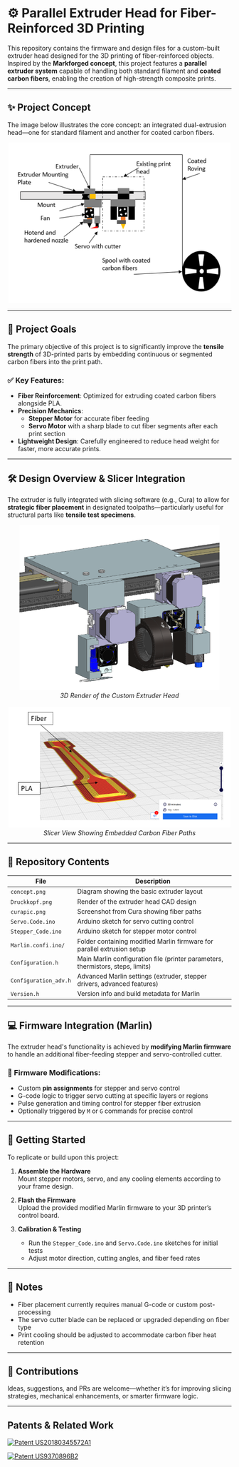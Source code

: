 # ⚙️ Parallel Extruder Head for Fiber-Reinforced 3D Printing

This repository contains the firmware and design files for a custom-built extruder head designed for the 3D printing of fiber-reinforced objects. Inspired by the **Markforged concept**, this project features a **parallel extruder system** capable of handling both standard filament and **coated carbon fibers**, enabling the creation of high-strength composite prints.

---

## ✨ Project Concept

The image below illustrates the core concept: an integrated dual-extrusion head—one for standard filament and another for coated carbon fibers.

<div align="center">
  <img src="https://github.com/Pyrius2k/Additive-Manufacturing/raw/main/concept.png" width="500">
</div>

---

## 🎯 Project Goals

The primary objective of this project is to significantly improve the **tensile strength** of 3D-printed parts by embedding continuous or segmented carbon fibers into the print path.

### ✅ Key Features:

- **Fiber Reinforcement**: Optimized for extruding coated carbon fibers alongside PLA.
- **Precision Mechanics**:  
  - **Stepper Motor** for accurate fiber feeding  
  - **Servo Motor** with a sharp blade to cut fiber segments after each print section
- **Lightweight Design**: Carefully engineered to reduce head weight for faster, more accurate prints.

---

## 🛠️ Design Overview & Slicer Integration

The extruder is fully integrated with slicing software (e.g., Cura) to allow for **strategic fiber placement** in designated toolpaths—particularly useful for structural parts like **tensile test specimens**.

<div align="center">
  <img src="https://github.com/Pyrius2k/Additive-Manufacturing/raw/main/Druckkopf.png" width="450">
  <br><em>3D Render of the Custom Extruder Head</em>
</div>

<br>

<div align="center">
  <img src="https://github.com/Pyrius2k/Additive-Manufacturing/raw/main/curapic.png" width="500">
  <br><em>Slicer View Showing Embedded Carbon Fiber Paths</em>
</div>

---

## 📁 Repository Contents

| File | Description |
|------|-------------|
| `concept.png` | Diagram showing the basic extruder layout |
| `Druckkopf.png` | Render of the extruder head CAD design |
| `curapic.png` | Screenshot from Cura showing fiber paths |
| `Servo.Code.ino` | Arduino sketch for servo cutting control |
| `Stepper_Code.ino` | Arduino sketch for stepper motor control |
| `Marlin.confi.ino/` | Folder containing modified Marlin firmware for parallel extrusion setup |
| `Configuration.h` | Main Marlin configuration file (printer parameters, thermistors, steps, limits) |
| `Configuration_adv.h` | Advanced Marlin settings (extruder, stepper drivers, advanced features) |
| `Version.h` | Version info and build metadata for Marlin |

---

## 💻 Firmware Integration (Marlin)

The extruder head's functionality is achieved by **modifying Marlin firmware** to handle an additional fiber-feeding stepper and servo-controlled cutter.

### 🔧 Firmware Modifications:

- Custom **pin assignments** for stepper and servo control
- G-code logic to trigger servo cutting at specific layers or regions
- Pulse generation and timing control for stepper fiber extrusion
- Optionally triggered by `M` or `G` commands for precise control

---

## 🚀 Getting Started

To replicate or build upon this project:

1. **Assemble the Hardware**  
   Mount stepper motors, servo, and any cooling elements according to your frame design.

2. **Flash the Firmware**  
   Upload the provided modified Marlin firmware to your 3D printer’s control board.

3. **Calibration & Testing**  
   - Run the `Stepper_Code.ino` and `Servo.Code.ino` sketches for initial tests  
   - Adjust motor direction, cutting angles, and fiber feed rates

---

## 📌 Notes

- Fiber placement currently requires manual G-code or custom post-processing
- The servo cutter blade can be replaced or upgraded depending on fiber type
- Print cooling should be adjusted to accommodate carbon fiber heat retention

---

## 🤝 Contributions

Ideas, suggestions, and PRs are welcome—whether it’s for improving slicing strategies, mechanical enhancements, or smarter firmware logic.

---

## Patents & Related Work

[![Patent US20180345572A1](https://img.shields.io/badge/📄_Patent-US20180345572A1-blue?style=for-the-badge)](https://patents.google.com/patent/US20180345572A1/en)

[![Patent US9370896B2](https://img.shields.io/badge/📄_Patent-US9370896B2-green?style=for-the-badge)](https://patents.google.com/patent/US9370896B2/en)



